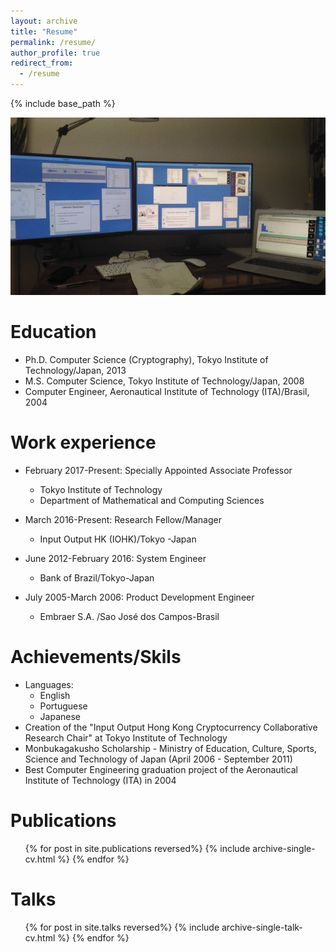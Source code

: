 ```yaml
---
layout: archive
title: "Resume"
permalink: /resume/
author_profile: true
redirect_from:
  - /resume
---
```


{% include base_path %}

![](/images/work-desk.jpg)

Education
======
* Ph.D. Computer Science (Cryptography), Tokyo Institute of Technology/Japan, 2013  
* M.S. Computer Science, Tokyo Institute of Technology/Japan, 2008
* Computer Engineer, Aeronautical Institute of Technology (ITA)/Brasil, 2004 



Work experience
======
* February 2017-Present: Specially Appointed Associate Professor
  * Tokyo Institute of Technology
  * Department of Mathematical and Computing Sciences

* March 2016-Present: Research Fellow/Manager
  * Input Output HK (IOHK)/Tokyo -Japan
  
* June 2012-February 2016: System Engineer
  * Bank of Brazil/Tokyo-Japan
  
  
* July 2005-March 2006: Product Development Engineer
  * Embraer S.A. /Sao José dos Campos-Brasil
  
Achievements/Skils
======
* Languages: 
	* English
	* Portuguese 
	* Japanese
* Creation of the "Input Output Hong Kong Cryptocurrency Collaborative Research Chair" at Tokyo Institute of Technology
* Monbukagakusho Scholarship - Ministry of Education, Culture, Sports, Science and Technology of Japan (April 2006 - September 2011)
* Best Computer Engineering graduation project of the Aeronautical Institute of Technology (ITA) in 2004

Publications
======
  <ul>{% for post in site.publications reversed%}
    {% include archive-single-cv.html %}
  {% endfor %}</ul>
  
Talks
======
  <ul>{% for post in site.talks reversed%}
    {% include archive-single-talk-cv.html %}
  {% endfor %}</ul>
  
<!--
Teaching and Seminars
======
  <ul>{% for post in site.teaching %}
    {% include archive-single-cv.html %}
  {% endfor %}</ul>
-->  
